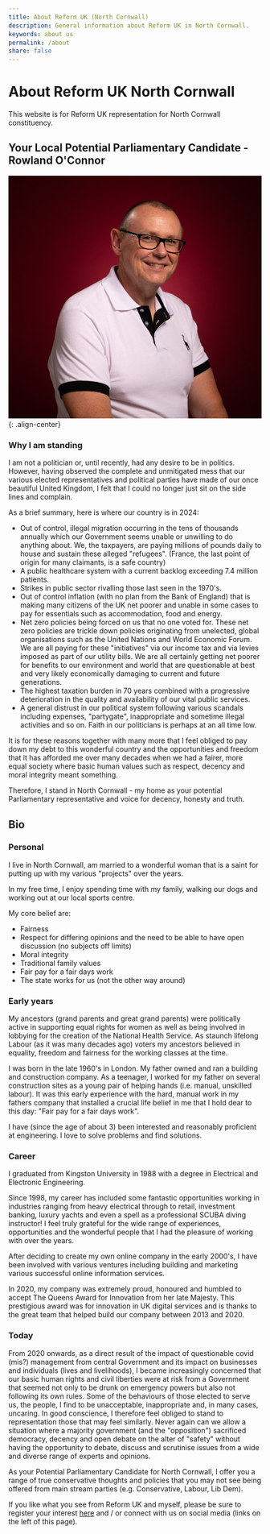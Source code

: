 ```yaml
---
title: About Reform UK (North Cornwall)
description: General information about Reform UK in North Cornwall.
keywords: about us
permalink: /about
share: false
---
```


# About Reform UK North Cornwall
This website is for Reform UK representation for North Cornwall constituency.

## Your Local Potential Parliamentary Candidate - Rowland O'Connor

![Rowland O'Connor][Rowland O'Connor]{: .align-center}

### Why I am standing
I am not a politician or, until recently, had any desire to be in politics.
However, having observed the complete and unmitigated mess that our various 
elected representatives and political parties have made of our once beautiful
United Kingdom, I felt that I could no longer just sit on the side lines and
complain.

As a brief summary, here is where our country is in 2024:

* Out of control, illegal migration occurring in the tens of thousands annually 
 which our Government seems unable or unwilling to do anything about. We, the
 taxpayers, are paying millions of pounds daily to house and sustain these alleged
 "refugees". (France, the last point of origin for many claimants, is a safe country)
* A public healthcare system with a current backlog exceeding 7.4 million patients.
* Strikes in public sector rivalling those last seen in the 1970's.
* Out of control inflation (with no plan from the Bank of England) that is
making many citizens of the UK net poorer and unable in some cases to pay 
for essentials such as accommodation, food and energy.
* Net zero policies being forced on us that no one voted for. These net zero
policies are trickle down policies originating from unelected, global
organisations such as the United Nations and World Economic Forum. We are
all paying for these "initiatives" via our income tax and via levies imposed
as part of our utility bills. We are all certainly getting net poorer for benefits
to our environment and world that are questionable at best and very likely
economically damaging to current and future generations.
* The highest taxation burden in 70 years combined with a progressive
deterioration in the quality and availability of our vital public services.
* A general distrust in our political system following various scandals including 
expenses, "partygate", inappropriate and sometime illegal activities and so on.
Faith in our politicians is perhaps at an all time low.

It is for these reasons together with many more that I feel obliged to 
pay down my debt to this wonderful country and the opportunities and freedom
that it has afforded me over many decades when we had a fairer, more equal 
society where basic human values such as respect, decency and moral integrity 
meant something.

Therefore, I stand in North Cornwall - my home as your potential Parliamentary
representative and voice for decency, honesty and truth.


## Bio

### Personal
I live in North Cornwall, am married to a wonderful woman that is a saint 
for putting up with my various "projects" over the years.

In my free time, I enjoy spending time with my family, walking our dogs
and working out at our local sports centre.

My core belief are:

* Fairness
* Respect for differing opinions and the need to be able to have open discussion
(no subjects off limits)
* Moral integrity
* Traditional family values
* Fair pay for a fair days work
* The state works for us (not the other way around)


### Early years
My ancestors (grand parents and great grand parents) were politically active
in supporting equal rights for women as well as being involved in lobbying
for the creation of the National Health Service. As staunch lifelong Labour
(as it was many decades ago) voters my ancestors believed in equality,
freedom and fairness for the working classes at the time.

I was born in the late 1960's in London. My father owned and ran a building and 
construction company. As a teenager, I worked for my father on several
construction sites as a young pair of helping hands
(i.e. manual, unskilled labour). It was this early experience with the hard,
manual work in my fathers company that installed a crucial life belief in me
that I hold dear to this day: "Fair pay for a fair days work".

I have (since the age of about 3) been interested and reasonably
proficient at engineering. I love to solve problems and find solutions.

### Career
I graduated from Kingston University in 1988 with a degree in Electrical
and Electronic Engineering.

Since 1998, my career has included some fantastic opportunities
working in industries ranging from heavy electrical through to retail, 
investment banking, luxury yachts and even a spell as a professional SCUBA diving
instructor! I feel truly grateful for the wide range of experiences, opportunities
and the wonderful people that I had the pleasure of working with over the years.

After deciding to create my own online company in the early 2000's, I have 
been involved with various ventures including building and marketing
various successful online information services.

In 2020, my company was extremely proud, honoured and humbled to accept 
The Queens Award for Innovation from her late Majesty. This prestigious
award was for innovation in UK digital services and is thanks to the 
great team that helped build our company between 2013 and 2020.

### Today
From 2020 onwards, as a direct result of the impact of questionable covid 
(mis?) management from central Government and its impact on businesses
and individuals (lives and livelihoods), I became increasingly concerned
that our basic human rights and civil liberties were at risk from
a Government that seemed not only to be drunk on emergency powers but also
not following its own rules. Some of the behaviours of those elected to serve
us, the people, I find to be unacceptable, inappropriate and, in many cases,
uncaring. In good conscience, I therefore feel obliged to stand to representation
those that may feel similarly. Never again can we allow a situation where
a majority government (and the "opposition") sacrificed democracy, decency and 
open debate on the alter of "safety" without having the opportunity to debate,
discuss and scrutinise issues from a wide and diverse range of experts
and opinions.

As your Potential Parliamentary Candidate for North Cornwall, I offer you a 
range of true conservative thoughts and policies that you may not see being
offered from main stream parties (e.g. Conservative, Labour, Lib Dem).

If you like what you see from Reform UK and myself, please be sure to 
register your interest [here](/contact) and / or connect with us on
social media (links on the left of this page).

[Rowland O'Connor]: /assets/images/ro-bio-photo-2-800x765.jpg "Rowland"
